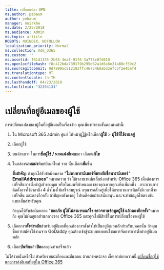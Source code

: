 ```yaml
---
title: เปลี่ยนแปลง UPN
ms.author: pebaum
author: pebaum
manager: mnirkhe
ms.date: 2/25/2018
ms.audience: Admin
ms.topic: article
ROBOTS: NOINDEX, NOFOLLOW
localization_priority: Normal
ms.collection: Adm_O365
ms.custom: ''
ms.assetid: f61d1335-2b63-4eaf-91f6-3a773c0fd610
ms.openlocfilehash: f8c412bda739179b295d62a1d6a6e31a88cf59c2
ms.sourcegitcommit: 9d78905c512192ffc4675468abd2efc5f2e4baf4
ms.translationtype: MT
ms.contentlocale: th-TH
ms.lasthandoff: 04/23/2019
ms.locfileid: "32394131"
---
```

# <a name="change-a-users-email-address"></a>เปลี่ยนที่อยู่อีเมลของผู้ใช้

การเปลี่ยนแปลงของผู้อื่นที่อยู่อีเมลเป็นเรื่องง่าย คุณเพียงทำตามขั้นตอนเหล่านี้:
  
1. ใน Microsoft 365 admin ศูนย์ ไปหน้า[ผู้ใช้](https://go.microsoft.com/fwlink/p/?linkid=834822)หรือเลือก**ผู้ใช้** \> **ผู้ใช้ที่ใช้งานอยู่**
    
2. เลือกผู้ใช้
    
3. บนด้านขวา ในการ**ชื่อผู้ใช้ / นามแฝงอีเมล**แถว เลือก**แก้ไข**
    
4. ในกล่อง**นามแฝง**พิมพ์อีเมลใหม่ จาก นั้นเลือก**เพิ่ม**ขึ้น
    
    **สิ่งสำคัญ**: ถ้าคุณได้รับข้อผิดพลาด "**ไม่พบพารามิเตอร์ที่ตรงกับชื่อพารามิเตอร์ ' EmailAddresses**" หมายความ ว่า ใช้เวลานานสักเล็กน้อยสำหรับ Office 365 เมื่อต้องการเสร็จสิ้นการตั้งค่าผู้เช่าของคุณ หรือโดเมนที่กำหนดเองของคุณหากคุณเพิ่งเพิ่มหนึ่ง . กระบวนการติดตั้งอาจใช้เวลาถึง 4 ชั่วโมงให้เสร็จสมบูรณ์ กรุณารอสักครู่เพื่อให้กระบวนการติดตั้งมีเวลาที่จะเสร็จสิ้น และลองอีกครั้ง ถ้าปัญหายังคงอยู่ โปรดติดต่อฝ่ายสนับสนุน และจะทำข้อมูลให้ตรงกันแบบเต็มสำหรับคุณ
    
    ถ้าคุณได้รับข้อผิดพลาด "**ขออภัย ผู้ใช้ไม่สามารถแก้ไข ตรวจทานข้อมูลผู้ใช้ แล้วลองอีกครั้ง**"หมายถึง คุณไม่ผิดดูแลส่วนกลางของ Office 365 และคุณไม่มีสิทธิ์ในการเปลี่ยนชื่อของผู้ใช้
    
5. เลือกการ**ตั้งค่าหลัก**สำหรับอยู่อีเมลที่คุณต้องการตั้งค่าให้เป็นอยู่อีเมลหลักสำหรับบุคคลนั้น ถ้าคุณซื้อการสมัครใช้งานจาก GoDaddy คุณต้องเข้าสู่ระบบของคอนโซลการจัดการการตั้งค่าอยู่อีเมลหลัก 
    
6. เลือก**บันทึก**แล้ว**ปิด**และคุณทำเสร็จแล้ว
    
ไม่ได้ง่ายนั่นหรือไม่ สำหรับรายละเอียดและขั้นตอน ด้วยภาพหน้าจอ เช็คเอาท์บทความนี้:[เปลี่ยนชื่อผู้ใช้ และการส่งอีเมลที่อยู่ใน Office 365](https://support.office.com/article/Change-a-user-name-and-email-address-in-Office-365-fb5ac074-e203-4e1f-9843-b9d1a3e03297.aspx)
  

